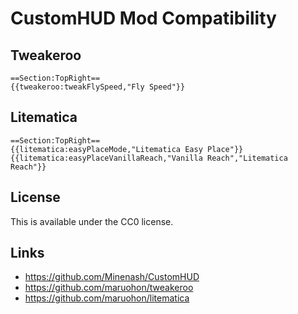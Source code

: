 # CustomHUD Mod Compatibility

## Tweakeroo

```
==Section:TopRight==
{{tweakeroo:tweakFlySpeed,"Fly Speed"}}
```

## Litematica

```
==Section:TopRight==
{{litematica:easyPlaceMode,"Litematica Easy Place"}}
{{litematica:easyPlaceVanillaReach,"Vanilla Reach","Litematica Reach"}}
```

## License

This is available under the CC0 license.

## Links

- https://github.com/Minenash/CustomHUD
- https://github.com/maruohon/tweakeroo
- https://github.com/maruohon/litematica
